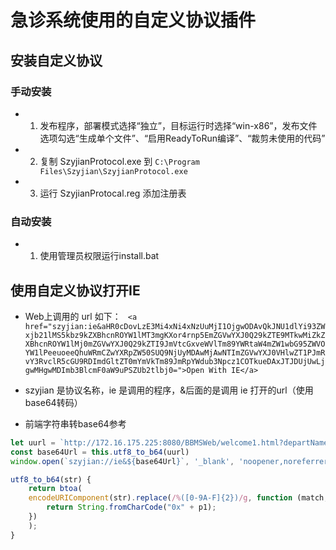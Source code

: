 # 急诊系统使用的自定义协议插件

## 安装自定义协议

### 手动安装
* 1. 发布程序，部署模式选择“独立”，目标运行时选择“win-x86”，发布文件选项勾选“生成单个文件”、“启用ReadyToRun编译”、“裁剪未使用的代码”
* 2. 复制 SzyjianProtocol.exe 到 `C:\Program Files\Szyjian\SzyjianProtocol.exe`
* 3. 运行 SzyjianProtocal.reg 添加注册表

### 自动安装
* 1. 使用管理员权限运行install.bat


## 使用自定义协议打开IE

* Web上调用的 url 如下：
` <a href="szyjian:ie&aHR0cDovLzE3Mi4xNi4xNzUuMjI1OjgwODAvQkJNU1dlYi93ZWxjb21lMS5kbz9kZXBhcnROYW1lMT3mgKXor4rnp5EmZGVwYXJ0Q29kZTE9MTkwMiZkZXBhcnROYW1lMj0mZGVwYXJ0Q29kZTI9JmVtcGxveWVlTm89YWRtaW4mZW1wbG95ZWVOYW1lPeeuoeeQhuWRmCZwYXRpZW50SUQ9NjUyMDAwMjAwNTImZGVwYXJ0VHlwZT1PJmRvY3RvclR5cGU9RDImdGltZT0mYmVkTm89JmRpYWdub3Npcz1COTkueDAxJTJDUjUwLjgwMHgwMDImb3BlcmF0aW9uPSZUb2tlbj0=">Open With IE</a>`

* szyjian 是协议名称，ie 是调用的程序，&后面的是调用 ie 打开的url（使用base64转码）

* 前端字符串转base64参考

```javascript
let uurl = `http://172.16.175.225:8080/BBMSWeb/welcome1.html?departName1=${departName1}&departCode1=${departCode1}&departName2=&departCode2=&employeeNo=admin&employeeName=${employeeName}&patientID=${patientID}&departType=O&doctorType=D2&time=&bedNo=${bedNo}&diagnosis=${diagnosis}&operation=&Token=`
const base64Url = this.utf8_to_b64(uurl)
window.open(`szyjian://ie&${base64Url}`, '_blank', 'noopener,noreferrer')

utf8_to_b64(str) {
    return btoa(
    encodeURIComponent(str).replace(/%([0-9A-F]{2})/g, function (match, p1) {
        return String.fromCharCode("0x" + p1);
    })
    );
}
```
